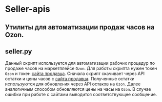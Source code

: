 # Seller-apis
## Утилиты для автоматизации продаж часов на Ozon.
 
## seller.py
Данный скрипт используется для автоматизации рабочих процедур по продаже часов на маркетплейсе `Ozon`. 
Для работы скрипта нужен токен `Ozon` и токен [сайта продавца](https://timeworld.ru). Сначала скрипт скачивает через API остатки и цены часов с [сайта продавца](https://timeworld.ru). 
Полученные остатки используются для обновления через API остаков на `Ozon`. Далее аналогичным способом обновляются цены на часы на `Ozon`.
В случае ошибки при работе с сайтами выводится соответствующее сообщение. <Br> 

